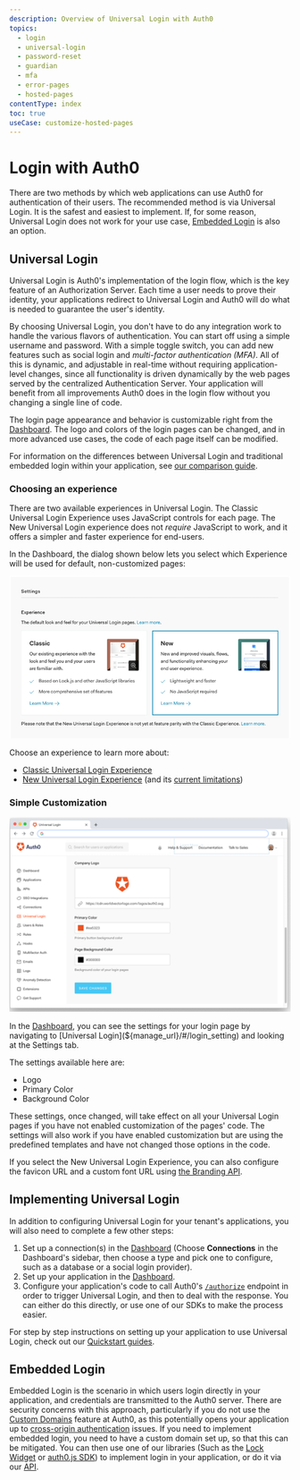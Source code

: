 ```yaml
---
description: Overview of Universal Login with Auth0
topics:
  - login
  - universal-login
  - password-reset
  - guardian
  - mfa
  - error-pages
  - hosted-pages
contentType: index
toc: true
useCase: customize-hosted-pages
---
```

# Login with Auth0

There are two methods by which web applications can use Auth0 for authentication of their users. The recommended method is via Universal Login. It is the safest and easiest to implement. If, for some reason, Universal Login does not work for your use case, [Embedded Login](#embedded-login) is also an option.

## Universal Login

Universal Login is Auth0's implementation of the login flow, which is the key feature of an Authorization Server. Each time a user needs to prove their identity, your applications redirect to Universal Login and Auth0 will do what is needed to guarantee the user's identity. 

By choosing Universal Login, you don't have to do any integration work to handle the various flavors of authentication. You can start off using a simple username and password. With a simple toggle switch, you can add new features such as social login and <dfn data-key="multifactor-authentication">multi-factor authentication (MFA)</dfn>. All of this is dynamic, and adjustable in real-time without requiring application-level changes, since all functionality is driven dynamically by the web pages served by the centralized Authentication Server. Your application will benefit from all improvements Auth0 does in the login flow without you changing a single line of code. 

The login page appearance and behavior is customizable right from the [Dashboard](${manage_url}). The logo and colors of the login pages can be changed, and in more advanced use cases, the code of each page itself can be modified.

For information on the differences between Universal Login and traditional embedded login within your application, see [our comparison guide](/guides/login/universal-vs-embedded).

### Choosing an experience

There are two available experiences in Universal Login. The Classic Universal Login Experience uses JavaScript controls for each page. The New Universal Login experience does not _require_ JavaScript to work, and it offers a simpler and faster experience for end-users. 

In the Dashboard, the dialog shown below lets you select which Experience will be used for default, non-customized pages:

![Login Page](/media/articles/universal-login/experience-picker.png)

Choose an experience to learn more about:

* [Classic Universal Login Experience](/universal-login/classic) 
* [New Universal Login Experience](/universal-login/new) (and its [current limitations](/universal-login/new-experience-limitations))

### Simple Customization

![Customization Settings for Login Page](/media/articles/universal-login/settings.png)

In the [Dashboard](${manage_url}), you can see the settings for your login page by navigating to [Universal Login](${manage_url}/#/login_setting) and looking at the Settings tab.

The settings available here are:

* Logo
* Primary Color
* Background Color

These settings, once changed, will take effect on all your Universal Login pages if you have not enabled customization of the pages' code. The settings will also work if you have enabled customization but are using the predefined templates and have not changed those options in the code.

If you select the New Universal Login Experience, you can also configure the favicon URL and a custom font URL using [the Branding API](/api/management/v2#!/Branding).

## Implementing Universal Login

In addition to configuring Universal Login for your tenant's applications, you will also need to complete a few other steps:

1. Set up a connection(s) in the [Dashboard](${manage_url}) (Choose **Connections** in the Dashboard's sidebar, then choose a type and pick one to configure, such as a database or a social login provider). 
1. Set up your application in the [Dashboard](${manage_url}/#/applications). 
1. Configure your application's code to call Auth0's [`/authorize`](/api/authentication#login) endpoint in order to trigger Universal Login, and then to deal with the response. You can either do this directly, or use one of our SDKs to make the process easier.

For step by step instructions on setting up your application to use Universal Login, check out our [Quickstart guides](/quickstarts).

## Embedded Login

Embedded Login is the scenario in which users login directly in your application, and credentials are transmitted to the Auth0 server. There are security concerns with this approach, particularly if you do not use the [Custom Domains](/custom-domains) feature at Auth0, as this potentially opens your application up to [cross-origin authentication](/cross-origin-authentication) issues. If you need to implement embedded login, you need to have a custom domain set up, so that this can be mitigated. You can then use one of our libraries (Such as the [Lock Widget](/libraries/lock) or [auth0.js SDK](/libraries/auth0js)) to implement login in your application, or do it via our [API](/api/authentication).
